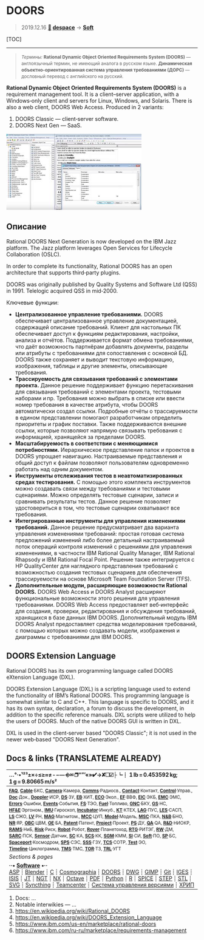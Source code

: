# DOORS
> 2019.12.16 **[🚀](../index/index.md) [despace](index.md)** → **[Soft](soft.md)**

[TOC]

---

> <small>*Термины:* **Rational Dynamic Object Oriented Requirements System (DOORS)** — англоязычный термин, не имеющий аналога в русском языке. **Динамическая объектно‑ориентированная система управления требованиями (ДОРС)** — дословный перевод с английского на русский.</small>

**Rational Dynamic Object Oriented Requirements System (DOORS)** is a requirement management tool. It is a client–server application, with a Windows‑only client and servers for Linux, Windows, and Solaris. There is also a web client, DOORS Web Access. Produced in 2 variants:

   1. DOORS Classic — client‑server software.
   1. DOORS Next Gen — SaaS.

[![](f/soft/doors_pic01_thumb.jpg)](f/soft/doors_pic01.jpg)



<p style="page-break-after:always"> </p>

## Описание
Rational DOORS Next Generation is now developed on the IBM Jazz platform. The Jazz platform leverages Open Services for Lifecycle Collaboration (OSLC).

In order to complete its functionality, Rational DOORS has an open architecture that supports third‑party plugins.

DOORS was originally published by Quality Systems and Software Ltd (QSS) in 1991. Telelogic acquired QSS in mid‑2000.

Ключевые функции:

   - **Централизованное управление требованиями.** DOORS обеспечивает централизованное управление документацией, содержащей описание требований. Клиент для настольных ПК обеспечивает доступ к функциям редактирования, настройки, анализа и отчётов. Поддерживается формат обмена требованиями, что даёт возможность партнёрам добавлять документы, разделы или атрибуты с требованиями для сопоставления с основной БД. DOORS также сохраняет и выводит текстовую информацию, изображения, таблицы и другие элементы, описывающие требования.
   - **Трассируемость для связывания требований с элементами проекта.** Данное решение поддерживает функцию перетаскивания для связывания требований с элементами проекта, тестовыми наборами и пр. Требования можно выбрать в списке или ввести номер требования в качестве атрибута, чтобы DOORS автоматически создал ссылки. Подробные отчёты о трассируемости в едином представлении помогают разработчикам определить приоритеты и график поставки. Также поддерживаются внешние ссылки, которые позволяют напрямую связывать требования с информацией, хранящейся за пределами DOORS.
   - **Масштабируемость в соответствии с меняющимися потребностями.** Иерархическое представление папок и проектов в DOORS упрощает навигацию. Настраиваемые представления и общий доступ к файлам позволяют пользователям одновременно работать над одним документом.
   - **Инструменты отслеживания тестов в неавтоматизированных средах тестирования.** С помощью этого комплекта инструментов можно создавать связи между требованиями и тестовыми сценариями. Можно определять тестовые сценарии, записи и сравнивать результаты тестов. Данное решение позволяет удостовериться в том, что тестовые сценарии охватывают все требования.
   - **Интегрированные инструменты для управления изменениями требований.** Данное решение предусматривает два варианта управления изменениями требований: простая готовая система предложений изменений либо более детальный настраиваемый поток операций контроля изменений с решениями для управления изменениями, в частности IBM Rational Quality Manager, IBM Rational Rhapsody и IBM Rational Focal Point. Решение также интегрируется с HP QualityCenter для наглядного представления требований с возможностью создания тестовых сценариев для обеспечения трассируемости на основе Microsoft Team Foundation Server (TFS).
   - **Дополнительные модули, расширяющие возможности Rational DOORS.** DOORS Web Access и DOORS Analyst расширяют функциональные возможности этого решения для управления требованиями. DOORS Web Access предоставляет веб‑интерфейс для создания, проверки, редактирования и обсуждения требований, хранящихся в базе данных IBM DOORS. Дополнительный модуль IBM DOORS Analyst предоставляет средства моделирования требований, с помощью которых можно создавать модели, изображения и диаграммы с требованиями для IBM DOORS.



## DOORS Extension Language
Rational DOORS has its own programming language called DOORS eXtension Language (DXL).

DOORS Extension Language (DXL) is a scripting language used to extend the functionality of IBM’s Rational DOORS. This programming language is somewhat similar to C and C++. This language is specific to DOORS, and it has its own syntax, declaration, a forum to discuss the development, in addition to the specific reference manuals. DXL scripts were utilized to help the users of DOORS. Much of the native DOORS GUI is written in DXL.

DXL is used in the client‑server based "DOORS Classic"; it is not used in the newer web‑based "DOORS Next Generation".



<p style="page-break-after:always"> </p>

## Docs & links (TRANSLATEME ALREADY)
|…°·•¹²³±×÷≤≥≈≠ ‑ −— ⎆✉ ❐“”’«»✔→✘☐☑├┕┆ 1 lb = 0.453592 kg; 1 g = 9.80665 m/s²|
|:--|
|<small>**[FAQ](faq.md)**, **[Cable](cable.md)**·БКС, **[Camera](camera.md)**·Камера, **[Comms](comms.md)**·Радиосв., **[Contact](contact.md)**·Контакт, **[Control](control.md)**·Управ., **[Doc](doc.md)**·Док., **[Doppler](doppler.md)**·ИСР, **[DS](ds.md)**·ЗУ, **[EB](eb.md)**·ХИТ, **[ECO](ecology.md)**·Экол., **[EF](ef.md)**·ВВФ, **[ElC](elc.md)**·ЭКБ, **[EMC](emc.md)**·ЭМС, **[Errors](error.md)**·Ошибки, **[Events](event.md)**·События, **[FS](fs.md)**·ТЭО, **[Fuel](fuel.md)**·Топливо, **[GNC](gnc.md)**·БКУ, **[GS](scs.md)**·НС, **[HF&E](hfe.md)**·Эргоном., **[IMU](imu.md)**·Гироскоп, **[Incubator](incubator.md)**·Инкуб., **[KT](kt.md)**·КТЕХ, **[LAG](lag.md)**·ПУC, **[LES](les.md)**·САСП, **[LS](ls.md)**·СЖО, **[LV](lv.md)**·РН, **[MAG](mag.md)**·Магнитом., **[MCC](mcc.md)**·ЦУП, **[Model](model.md)**·Модель, **[MSC](sc.md)**·ПКА, **[N&B](nnb.md)**·БНО, **[NR](nr.md)**·ЯР, **[OBC](obc.md)**·ЦВМ, **[OE](oe.md)**·БА, **[Patent](патент.md)**·Патент, **[Project](project.md)**·Проект, **[PS](ps.md)**·ДУ, **[QA](quality.md)**·QA, **[R&D](rnd.md)**·НИОКР, **[RAMS](rams.md)**·НиБ, **[Risk](risk.md)**·Риск, **[Robot](robotics.md)**·Робот, **[Rover](rover.md)**·Планетоход, **[RTG](rtg.md)**·РИТЭГ, **[RW](rw.md)**·ДМ, **[SARC](sarc.md)**·ПСК, **[Sensor](sensor.md)**·Датчик, **[SC](sc.md)**·КА, **[SCS](scs.md)**·КК, **[SGM](sgm.md)**·КММ, **[SI](si.md)**·СИ, **[Soft](soft.md)**·ПО, **[SP](sp.md)**·БС, **[Spaceport](spaceport.md)**·Космодром, **[SPS](sps.md)**·СЭС, **[SSS](sss.md)**·ГЗУ, **[TCS](tcs.md)**·СОТР, **[Test](test.md)**·ЭО, **[Timeline](timeline.md)**·Циклограмма, **[TMS](tms.md)**·ТМС, **[TOR](tor.md)**·ТЗ, **[TRL](trl.md)**·УГТ</small>|
|*Sections & pages*|
|**··• [Software](soft.md) •··**<br> [ASP](asp.md) ┊ [Blender](blender.md) ┊ [C](c.md) ┊ [Cosmographia](cosmographia.md) ┊ [DOORS](doors.md) ┊ [DWG](cad_f.md) ┊ [GIMP](gimp.md) ┊ [Git](git.md) ┊ [IGES](cad_f.md) ┊ [ISIS](isis.md) ┊ [JT](cad_f.md) ┊ [NGT](neogeography_toolkit.md) ┊ [NX](nx.md) ┊ [Octave](gnu_octave.md) ┊ [PDF](pdf.md) ┊ [Python](python.md) ┊ [R](r.md) ┊ [SPICE](spice.md) ┊ [STEP](cad_f.md) ┊ [STL](systems_tool_kit.md) ┊ [SVG](cad_f.md) ┊ [Syncthing](syncthing.md) ┊ [Teamcenter](teamcenter.md) ┊ [Система управления версиями](vcs.md) ┊ [ХРИП](adra.md) |

   1. Docs: …
   1. Notable interwikies — …
   1. <https://en.wikipedia.org/wiki/Rational_DOORS>
   1. <https://en.wikipedia.org/wiki/DOORS_Extension_Language>
   1. <https://www.ibm.com/us-en/marketplace/rational-doors>
   1. <https://www.ibm.com/ru-ru/marketplace/requirements-management>

